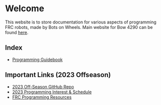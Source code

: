 # Welcome
This website is to store documentation for various aspects of programming FRC robots, made by Bots on Wheels. Main website for Bow 4290 can be found [here](https://www.bow4290.org/).

## Index
- [Programming Guidebook](./Guides/)

## Important Links (2023 Offseason)
- [2023 Off-Season GitHub Repo](https://github.com/bow4290/Offseason2023Info)
- [2023 Programming Interest & Schedule](https://docs.google.com/document/d/1aT0TUCPMPrFPTcBZSUk92ZO-2XNwR55gadfBlSVSfLk/edit)
- [FRC Programming Resources](https://docs.google.com/document/d/1KU5zwtAEN3bYbtpCAZQg8-p0Dr88xOxtzqmMV-B9LJo/edit)
